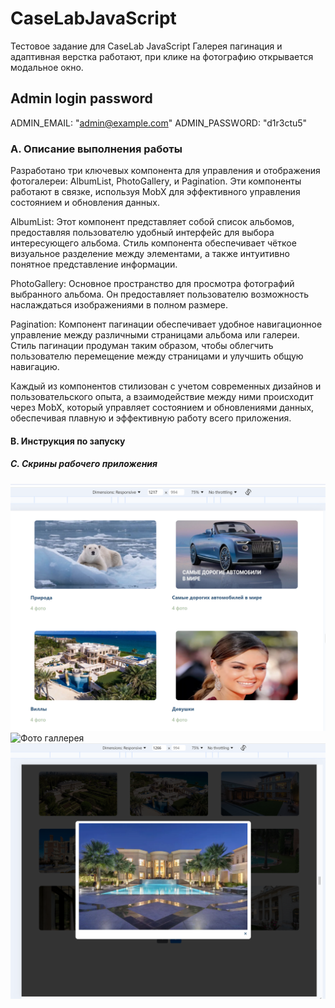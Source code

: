 # CaseLabJavaScript
Тестовое задание для CaseLab JavaScript
Галерея пагинация и адаптивная верстка работают,
 при клике на фотографию открывается модальное окно.

## Admin login password
ADMIN_EMAIL: "admin@example.com"
ADMIN_PASSWORD: "d1r3ctu5"

### A. Описание выполнения работы
Разработано три ключевых компонента для управления и отображения фотогалереи: AlbumList, PhotoGallery, и Pagination. Эти компоненты работают в связке, используя MobX для эффективного управления состоянием и обновления данных.

AlbumList: Этот компонент представляет собой список альбомов, предоставляя пользователю удобный интерфейс для выбора интересующего альбома. Стиль компонента обеспечивает чёткое визуальное разделение между элементами, а также интуитивно понятное представление информации.

PhotoGallery: Основное пространство для просмотра фотографий выбранного альбома. Он предоставляет пользователю возможность наслаждаться изображениями в полном размере.

Pagination: Компонент пагинации обеспечивает удобное навигационное управление между различными страницами альбома или галереи. Стиль пагинации продуман таким образом, чтобы облегчить пользователю перемещение между страницами и улучшить общую навигацию.

Каждый из компонентов стилизован с учетом современных дизайнов и пользовательского опыта, а взаимодействие между ними происходит через MobX, который управляет состоянием и обновлениями данных, обеспечивая плавную и эффективную работу всего приложения.

#### B. Инструкция по запуску

##### C. Скрины рабочего приложения 
![Главное меню](./scrin/main.PNG)
![Фото галлерея](./scrin/1.PNG)
![Модальное окно](./scrin/2.PNG)


